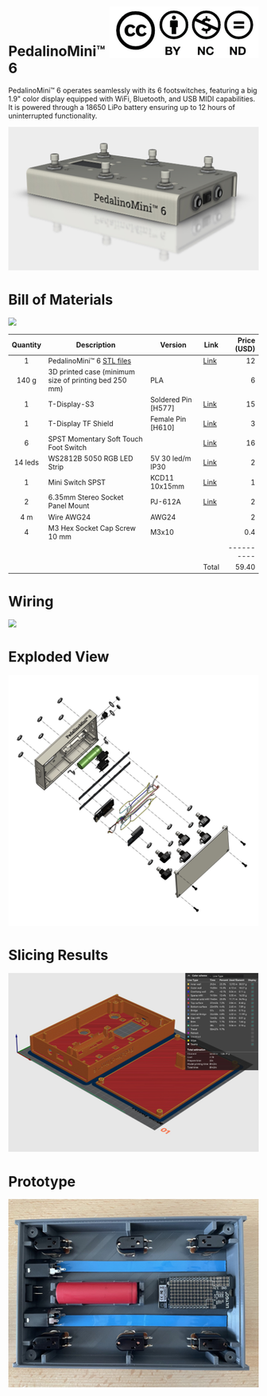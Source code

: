 <a href="https://creativecommons.org/licenses/by-nc-nd/4.0/"><img align="right" src="./images/cc-by-nc-nd--300x104.png" /></a>
<br>
<br>
# PedalinoMini™ 6

PedalinoMini™ 6 operates seamlessly with its 6 footswitches, featuring a big 1.9" color display equipped with WiFi, Bluetooth, and USB MIDI capabilities. It is powered through a 18650 LiPo battery ensuring up to 12 hours of uninterrupted functionality.

![](./images/PedalinoMini%206.jpg)

# Bill of Materials

![](./images/PedalinoMini%208%20Naked.jpg)

Quantity|Description|Version|Link|Price (USD)
:------:|-----------|-------|----|-----:
1|PedalinoMini™ 6 [STL files](https://github.com/pedalino-sponsors/PedalinoMini-6)||[Link](https://github.com/sponsors/alf45tar/sponsorships?sponsor=alf45tar&tier_id=398965&preview=false)|12
140 g|3D printed case (minimum size of printing bed 250 mm)|PLA||6
1|T-Display-S3|Soldered Pin [H577]|[Link](https://www.lilygo.cc/products/t-display-s3?variant=42351558590645)|15
1|T-Display TF Shield|Female Pin [H610]|[Link](https://www.lilygo.cc/products/t-display-tf-shied?variant=42729797025973)|3
6|SPST Momentary Soft Touch Foot Switch||[Link](https://www.aliexpress.com/item/1005004646906063.html)|16
14 leds|WS2812B 5050 RGB LED Strip|5V 30 led/m IP30|[Link](https://www.aliexpress.com/item/1005004289391906.html)|2
1|Mini Switch SPST|KCD11 10x15mm|[Link](https://www.aliexpress.com/item/1005004533086891.html)|1
2|6.35mm Stereo Socket Panel Mount|PJ-612A|[Link](https://www.aliexpress.com/item/1005003631337479.html)|2
4 m|Wire AWG24|AWG24||2
4|M3 Hex Socket Cap Screw 10 mm|M3x10||0.4
|||||----------
||||Total|59.40

# Wiring

![](./images/PedalinoMini%206%20Wiring.jpg)

# Exploded View

![](./images/PedalinoMini%206%20Exploded%20View.jpg)

# Slicing Results

![](./images/PedalinoMini%206%20Slicing%20Results.jpg)

# Prototype

![](./images/PedalinoMini%206%20Inside.jpg)
